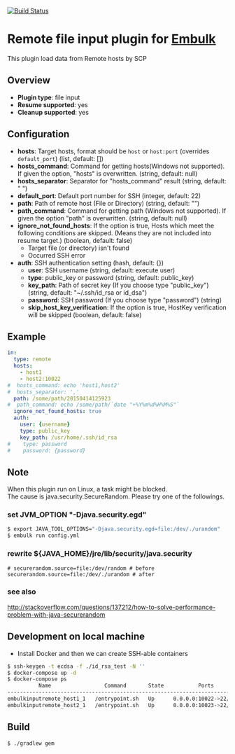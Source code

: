 [![Build Status](https://travis-ci.org/kamatama41/embulk-input-remote.svg?branch=master)](https://travis-ci.org/kamatama41/embulk-input-remote)

# Remote file input plugin for [Embulk](https://github.com/embulk/embulk)

This plugin load data from Remote hosts by SCP

## Overview

* **Plugin type**: file input
* **Resume supported**: yes
* **Cleanup supported**: yes

## Configuration

- **hosts**: Target hosts, format should be `host` or `host:port` (overrides `default_port`) (list, default: [])
- **hosts_command**: Command for getting hosts(Windows not supported). If given the option, "hosts" is overwritten. (string, default: null)
- **hosts_separator**: Separator for "hosts_command" result (string, default: " ")
- **default_port**: Default port number for SSH (integer, default: 22)
- **path**: Path of remote host (File or Directory) (string, default: "")
- **path_command**: Command for getting path (Windows not supported). If given the option "path" is overwritten. (string, default: null)
- **ignore_not_found_hosts**: If the option is true, Hosts which meet the following conditions are skipped. (Means they are not included into resume target.) (boolean, default: false)
  - Target file (or directory) isn't found
  - Occurred SSH error
- **auth**: SSH authentication setting (hash, default: {})
    - **user**: SSH username (string, default: execute user)
    - **type**: public_key or password (string, default: public_key)
    - **key_path**: Path of secret key (If you choose type "public_key") (string, default: "~/.ssh/id_rsa or id_dsa")
    - **password**: SSH password (If you choose type "password") (string)
    - **skip_host_key_verification**: If the option is true, HostKey verification will be skipped (boolean, default: false)

## Example

```yaml
in:
  type: remote
  hosts:
    - host1
    - host2:10022
#  hosts_command: echo 'host1,host2'
#  hosts_separator: ','
  path: /some/path/20150414125923
#  path_command: echo /some/path/`date "+%Y%m%d%H%M%S"`
  ignore_not_found_hosts: true
  auth:
    user: {username}
    type: public_key
    key_path: /usr/home/.ssh/id_rsa
#    type: password
#    password: {password}
```

## Note
When this plugin run on Linux, a task might be blocked.  
The cause is java.security.SecureRandom. Please try one of the followings.

### set JVM_OPTION "-Djava.security.egd"

```bash
$ export JAVA_TOOL_OPTIONS="-Djava.security.egd=file:/dev/./urandom"
$ embulk run config.yml
```

### rewrite ${JAVA_HOME}/jre/lib/security/java.security

```
# securerandom.source=file:/dev/random # before
securerandom.source=file:/dev/./urandom # after
```

### see also

http://stackoverflow.com/questions/137212/how-to-solve-performance-problem-with-java-securerandom

## Development on local machine
- Install Docker and then we can create SSH-able containers
```sh
$ ssh-keygen -t ecdsa -f ./id_rsa_test -N ''
$ docker-compose up -d
$ docker-compose ps
          Name                 Command       State           Ports         
--------------------------------------------------------------------------
embulkinputremote_host1_1   /entrypoint.sh   Up      0.0.0.0:10022->22/tcp 
embulkinputremote_host2_1   /entrypoint.sh   Up      0.0.0.0:10023->22/tcp 
```

## Build

```
$ ./gradlew gem
```
